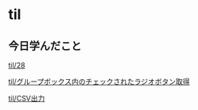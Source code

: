 # til

## 今日学んだこと

[til/28](https://github.com/tokiohamamatsu/til/blob/master/%E6%B4%BB%E5%8B%95%E8%A8%98%E9%8C%B2/2021/04/28.md)

[til/グループボックス内のチェックされたラジオボタン取得](https://github.com/tokiohamamatsu/til/blob/master/c%23/%E3%82%B0%E3%83%AB%E3%83%BC%E3%83%97%E3%83%9C%E3%83%83%E3%82%AF%E3%82%B9%E5%86%85%E3%81%AE%E3%83%81%E3%82%A7%E3%83%83%E3%82%AF%E3%81%95%E3%82%8C%E3%81%9F%E3%83%A9%E3%82%B8%E3%82%AA%E3%83%9C%E3%82%BF%E3%83%B3%E5%8F%96%E5%BE%97.md)

[til/CSV出力](https://github.com/tokiohamamatsu/til/blob/master/c%23/CSV%E5%87%BA%E5%8A%9B.md)